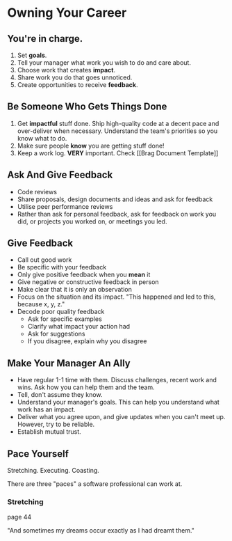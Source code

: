 # Owning Your Career
## You're in charge. 
1. Set **goals**. 
2. Tell your manager what work you wish to do and care about. 
3. Choose work that creates **impact**. 
4. Share work you do that goes unnoticed. 
5. Create opportunities to receive **feedback**.

## Be Someone Who Gets Things Done
1. Get **impactful** stuff done. Ship high-quality code at a decent pace and over-deliver when necessary. Understand the team's priorities so you know what to do.
2. Make sure people **know** you are getting stuff done!
3. Keep a work log. **VERY** important. Check [[Brag Document Template]]

## Ask And Give Feedback
- Code reviews
- Share proposals, design documents and ideas and ask for feedback
- Utilise peer performance reviews
- Rather than ask for personal feedback, ask for feedback on work you did, or projects you worked on, or meetings you led. 

## Give Feedback
- Call out good work
- Be specific with your feedback
- Only give positive feedback when you **mean** it
- Give negative or constructive feedback in person
- Make clear that it is only an observation
- Focus on the situation and its impact. "This happened and led to this, because x, y, z."
- Decode poor quality feedback
	- Ask for specific examples
	- Clarify what impact your action had
	- Ask for suggestions
	- If you disagree, explain why you disagree

## Make Your Manager An Ally
- Have regular 1-1 time with them. Discuss challenges, recent work and wins. Ask how you can help them and the team.
- Tell, don't assume they know.
- Understand your manager's goals. This can help you understand what work has an impact.
- Deliver what you agree upon, and give updates when you can't meet up. However, try to be reliable.
- Establish mutual trust.

## Pace Yourself
Stretching. Executing. Coasting.

There are three "paces" a software professional can work at. 

### Stretching

page 44

"And sometimes my dreams occur exactly as I had dreamt them."